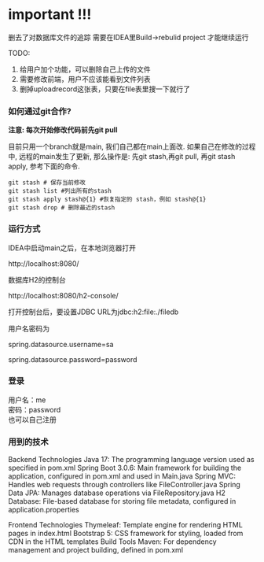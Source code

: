 # important !!!
删去了对数据库文件的追踪
需要在IDEA里Build->rebulid project 才能继续运行

TODO:
1. 给用户加个功能，可以删除自己上传的文件
2. 需要修改前端，用户不应该能看到文件列表
3. 删掉uploadrecord这张表，只要在file表里搜一下就行了

### 如何通过git合作?

**注意: 每次开始修改代码前先git pull**

目前只用一个branch就是main, 我们自己都在main上面改. 如果自己在修改的过程中, 远程的main发生了更新, 那么操作是: 先git stash,再git pull, 再git stash apply, 参考下面的命令.
```
git stash # 保存当前修改
git stash list #列出所有的stash
git stash apply stash@{1} #恢复指定的 stash，例如 stash@{1}
git stash drop # 删除最近的stash
```

### 运行方式
IDEA中启动main之后，在本地浏览器打开

http://localhost:8080/

数据库H2的控制台

http://localhost:8080/h2-console/

打开控制台后，要设置JDBC URL为jdbc:h2:file:./filedb

用户名密码为

spring.datasource.username=sa

spring.datasource.password=password

### 登录
用户名：me\
密码：password\
也可以自己注册

### 用到的技术

Backend Technologies
Java 17: The programming language version used as specified in pom.xml
Spring Boot 3.0.6: Main framework for building the application, configured in pom.xml and used in Main.java
Spring MVC: Handles web requests through controllers like FileController.java
Spring Data JPA: Manages database operations via FileRepository.java
H2 Database: File-based database for storing file metadata, configured in application.properties

Frontend Technologies
Thymeleaf: Template engine for rendering HTML pages in index.html
Bootstrap 5: CSS framework for styling, loaded from CDN in the HTML templates
Build Tools
Maven: For dependency management and project building, defined in pom.xml